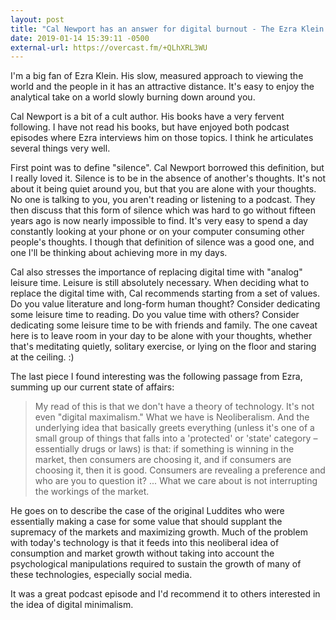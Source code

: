 ```yaml
---
layout: post
title: "Cal Newport has an answer for digital burnout - The Ezra Klein Show"
date: 2019-01-14 15:39:11 -0500
external-url: https://overcast.fm/+QLhXRL3WU
---
```


I'm a big fan of Ezra Klein. His slow, measured approach to viewing the
world and the people in it has an attractive distance. It's easy to enjoy
the analytical take on a world slowly burning down around you.

Cal Newport is a bit of a cult author. His books have a very fervent
following. I have not read his books, but have enjoyed both podcast
episodes where Ezra interviews him on those topics. I think he articulates
several things very well.

First point was to define "silence". Cal Newport borrowed this definition,
but I really loved it. Silence is to be in the absence of another's
thoughts. It's not about it being quiet around you, but that you are alone
with your thoughts. No one is talking to you, you aren't reading or listening
to a podcast. They then discuss that this form of silence which was hard to
go without fifteen years ago is now nearly impossible to find. It's very
easy to spend a day constantly looking at your phone or on your computer
consuming other people's thoughts. I though that definition of silence was
a good one, and one I'll be thinking about achieving more in my days.

Cal also stresses the importance of replacing digital time with "analog"
leisure time. Leisure is still absolutely necessary. When deciding what to
replace the digital time with, Cal recommends starting from a set of
values. Do you value literature and long-form human thought? Consider
dedicating some leisure time to reading. Do you value time with others?
Consider dedicating some leisure time to be with friends and family. The
one caveat here is to leave room in your day to be alone with your
thoughts, whether that's meditating quietly, solitary exercise, or lying on
the floor and staring at the ceiling. :)

The last piece I found interesting was the following passage from Ezra,
summing up our current state of affairs:

> My read of this is that we don't have a theory of technology. It's not
> even "digital maximalism." What we have is Neoliberalism. And the
> underlying idea that basically greets everything (unless it's one of a
> small group of things that falls into a 'protected' or 'state' category –
> essentially drugs or laws) is that: if something is winning in the
> market, then consumers are choosing it, and if consumers are choosing it,
> then it is good. Consumers are revealing a preference and who are you to
> question it? ... What we care about is not interrupting the workings of
> the market.

He goes on to describe the case of the original Luddites who were
essentially making a case for some value that should supplant the supremacy
of the markets and maximizing growth. Much of the problem with today's
technology is that it feeds into this neoliberal idea of consumption and
market growth without taking into account the psychological manipulations
required to sustain the growth of many of these technologies, especially
social media.

It was a great podcast episode and I'd recommend it to others interested in
the idea of digital minimalism.
